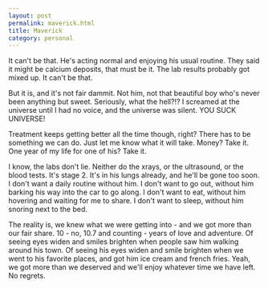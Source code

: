 ```yaml
---
layout: post
permalink: maverick.html
title: Maverick
category: personal
---
```


It can't be that. He's acting normal and enjoying his usual routine. They said it might be calcium deposits, that must be it. The lab results probably got mixed up. It can't be that.

But it is, and it's not fair dammit. Not him, not that beautiful boy who's never been anything but sweet. Seriously, what the hell?!? I screamed at the universe until I had no voice, and the universe was silent. YOU SUCK UNIVERSE!

Treatment keeps getting better all the time though, right? There has to be something we can do. Just let me know what it will take. Money? Take it. One year of my life for one of his? Take it.

I know, the labs don't lie. Neither do the xrays, or the ultrasound, or the blood tests. It's stage 2. It's in his lungs already, and he'll be gone too soon. I don't want a daily routine without him. I don't want to go out, without him barking his way into the car to go along. I don't want to eat, without him hovering and waiting for me to share. I don't want to sleep, without him snoring next to the bed.

The reality is, we knew what we were getting into - and we got more than our fair share. 10 - no, 10.7 and counting - years of love and adventure. Of seeing eyes widen and smiles brighten when people saw him walking around his town. Of seeing his eyes widen and smile brighten when we went to his favorite places, and got him ice cream and french fries. Yeah, we got more than we deserved and we'll enjoy whatever time we have left. No regrets.
